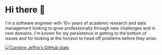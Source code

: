 # Hi there 👋

I'm a software engineer with 10+ years of academic research and data management looking to grow professionally through new challenges and in new domains. I'm known for my persistence in getting to the bottom of issues and for looking at the horizon to head off problems before they arise. 

[![Caroline Jeffra's GitHub stats](https://github-readme-stats.vercel.app/api/top-langs?username=caroline-jeffra&&theme=algolia&show_icons=true)](https://github.com/caroline-jeffra)


